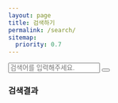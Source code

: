 ```yaml
---
layout: page
title: 검색하기
permalink: /search/
sitemap:
  priority: 0.7
---
```


<form id="search-form">
  <input type="text" name="q" placeholder="검색어를 입력해주세요.">
  <button type="submit"></button>
</form>

<h3>검색결과</h3>
<section id="search-result">
</section>